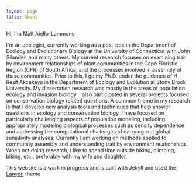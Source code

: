 ```yaml
---
layout: page
title: About
---
```


Hi, I'm Matt Aiello-Lammens

I'm an ecologist, currently working as a post-doc 
in the Department of Ecology and Evolutionary Biology at the University of Connecticut
with John Silander, and many others. My current research focuses on examining trait by
environment relationships of plant communities in the Cape Floristic Region (CFR) of 
South Africa, and the processes involved in assembly of these communities. Prior to this, I go my Ph.D. under the guidance of H. Resit Akcakaya in the Department of Ecology 
and Evolution at Stony Brook University. My dissertation research was mostly in the 
areas of population ecology and invasion biology. I also participated in several projects
focused on conservation biology related questions. A common theme in my research is 
that I develop new analysis tools and techniques that help answer questions in ecology 
and conservation biology. I have focused on particularly challenging aspects of 
population modeling, including appropriately modeling biological processes such as 
density dependence and addressing the computational challenges of carrying-out 
global sensitivity analyses. Currently I am working on methods applied to community 
assembly and understanding trait by environment relationships. When not doing research, 
I like to spend time outside hiking, climbing, biking, etc., preferably with my wife
and daughter. 

This website is a work in progress and is built with Jekyll and used the 
[Lanyon](http://lanyon.getpoole.com) theme
